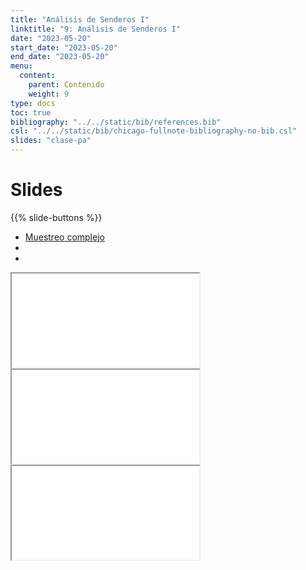 ```yaml
---
title: "Análisis de Senderos I"
linktitle: "9: Análisis de Senderos I"
date: "2023-05-20"
start_date: "2023-05-20"
end_date: "2023-05-20"
menu:
  content:
    parent: Contenido
    weight: 9
type: docs
toc: true
bibliography: "../../static/bib/references.bib"
csl: "../../static/bib/chicago-fullnote-bibliography-no-bib.csl"
slides: "clase-pa"
---
```


# Slides

{{% slide-buttons %}}

<ul class="nav nav-tabs" id="slide-tabs" role="tablist">
<li class="nav-item">
<a class="nav-link active" id="muestreo-complejo-tab" data-toggle="tab" href="#muestreo-complejo" role="tab" aria-controls="muestreo-complejo" aria-selected="true">Muestreo complejo</a>
</li>
<li class="nav-item">
<a class="nav-link" id="-tab" data-toggle="tab" href="#" role="tab" aria-controls="" aria-selected="false"></a>
</li>
<li class="nav-item">
<a class="nav-link" id="-tab" data-toggle="tab" href="#" role="tab" aria-controls="" aria-selected="false"></a>
</li>
</ul>

<div id="slide-tabs" class="tab-content">

<div id="muestreo-complejo" class="tab-pane fade show active" role="tabpanel" aria-labelledby="muestreo-complejo-tab">

<div class="embed-responsive embed-responsive-16by9">

<iframe class="embed-responsive-item" src="/slides/clase-pa.html#1">
</iframe>

</div>

</div>

<div class="tab-pane fade" role="tabpanel" aria-labelledby="-tab">

<div class="embed-responsive embed-responsive-16by9">

<iframe class="embed-responsive-item" src="/slides/clase-pa.html#14">
</iframe>

</div>

</div>

<div class="tab-pane fade" role="tabpanel" aria-labelledby="-tab">

<div class="embed-responsive embed-responsive-16by9">

<iframe class="embed-responsive-item" src="/slides/clase-pa.html#29">
</iframe>

</div>

</div>

</div>
